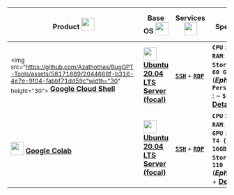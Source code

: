 | **Product** <sub><img src="https://github.com/Azathothas/BugGPT-Tools/assets/58171889/192d904f-4355-4f19-9fb7-9e72ca0148d8" width="30" height="30"></sub> | **Base OS** <sub><img src="https://github.com/Azathothas/BugGPT-Tools/assets/58171889/634b9688-5166-40dc-9fc7-d8e0eae55829" width="30" height="30">|**Services** <sub><img src="https://github.com/Azathothas/BugGPT-Tools/assets/58171889/21824797-a0fe-4770-87e4-5ab3bd57b414" width="30" height="30"></sub>  |**Specs** <sub><img src="https://github.com/Azathothas/BugGPT-Tools/assets/58171889/a835a2e4-4485-476f-8ed6-a5f2497ef4e7" width="30" height="30"></sub> | **Quota** <sub><img src="https://github.com/Azathothas/BugGPT-Tools/assets/58171889/1e824050-4f76-404d-9fb2-d29b73c2b1f8" width="30" height="30"></sub> | **Card Requirement** <sub><img src="https://github.com/Azathothas/BugGPT-Tools/assets/58171889/cf089e95-49d8-4bda-b4b8-f9a8b796f94c" width="30" height="30"></sub> |
|---------------------------------|---------------------------------|--------------------------|----------------------|-------------------------|-------------------|
|<sub><img src="https://github.com/Azathothas/BugGPT-Tools/assets/58171889/2044666f-b316-4e7e-9f04-fabbf71dd59c"width="30" height="30"></sub> [**Google Cloud Shell**](https://github.com/Azathothas/BugGPT-Tools/tree/main/free-tiers/VPS/Google%20Cloud%20Shell) | <sub><img src="https://github.com/Azathothas/BugGPT-Tools/assets/58171889/416592ac-8152-4d77-92da-588e781e52d3" width="30" height="30"></sub> [**Ubuntu 20.04 LTS Server (focal)**](https://releases.ubuntu.com/focal/) | [**`SSH`**](https://github.com/Azathothas/BugGPT-Tools/tree/main/free-tiers/VPS/Google%20Cloud%20Shell#ssh) `+` [**`RDP`**](https://github.com/Azathothas/BugGPT-Tools/tree/main/free-tiers/VPS/Google%20Cloud%20Shell#remote-desktop) | **`CPU`** : **`2 GHZ`** + **`RAM`**: **`8 GB`**  + **`Storage`** : ~ **`60 GB`** (***Ephemeral***, **`Persistence`** : ~ **`5 GB`**) + [**Details**](https://github.com/Azathothas/BugGPT-Tools/tree/main/free-tiers/VPS/Google%20Cloud%20Shell#about-intro--setup) | ~ **`50`** **`Hrs/Week`** | [**NO**](https://cloud.google.com/shell/docs/quotas-limits)*|
|<sub><img src="https://github.com/Azathothas/BugGPT-Tools/assets/58171889/c5f9cdca-cfb8-4a57-bd5e-c1b60ca26822" width="30" height="30"></sub> [**Google Colab**](https://github.com/Azathothas/BugGPT-Tools/tree/main/free-tiers/VPS/Google%20Colab)| <sub><img src="https://github.com/Azathothas/BugGPT-Tools/assets/58171889/416592ac-8152-4d77-92da-588e781e52d3" width="30" height="30"></sub> [**Ubuntu 20.04 LTS Server (focal)**](https://releases.ubuntu.com/focal/) |[**`SSH`**](https://github.com/Azathothas/BugGPT-Tools/tree/main/free-tiers/VPS/Google%20Colab#ssh) `+` [**`RDP`**](https://github.com/Azathothas/BugGPT-Tools/blob/main/free-tiers/VPS/Google%20Colab/README.md#rdp) | **`CPU`** : **`2 GHZ`** + **`RAM`**: **`12 GB`** + **`GPU`** : **` Tesla T4 (tGPU) @ 16GB`** + **`Storage`** : ~ **`110 GB`** (***Ephemeral***) + [**Details**](https://github.com/Azathothas/BugGPT-Tools/blob/main/free-tiers/VPS/Google%20Colab/README.md#about-intro--setup) | ~ **`12`** **`Hrs/Session`** | [**NO**](https://research.google.com/colaboratory/faq.html)|
